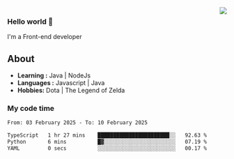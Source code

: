 <img align='right' src="https://github-readme-stats.vercel.app/api?username=jumodada&show_icons=true&theme=vue">

### Hello world 👋

I'm a Front-end developer 
    
## About
-  **Learning :** Java | NodeJs
-  **Languages :** Javascript | Java
-  **Hobbies:** Dota | The Legend of Zelda

### My code time

<!--START_SECTION:waka-->

```txt
From: 03 February 2025 - To: 10 February 2025

TypeScript   1 hr 27 mins    ███████████████████████░░   92.63 %
Python       6 mins          █▓░░░░░░░░░░░░░░░░░░░░░░░   07.19 %
YAML         0 secs          ░░░░░░░░░░░░░░░░░░░░░░░░░   00.17 %
```

<!--END_SECTION:waka-->
